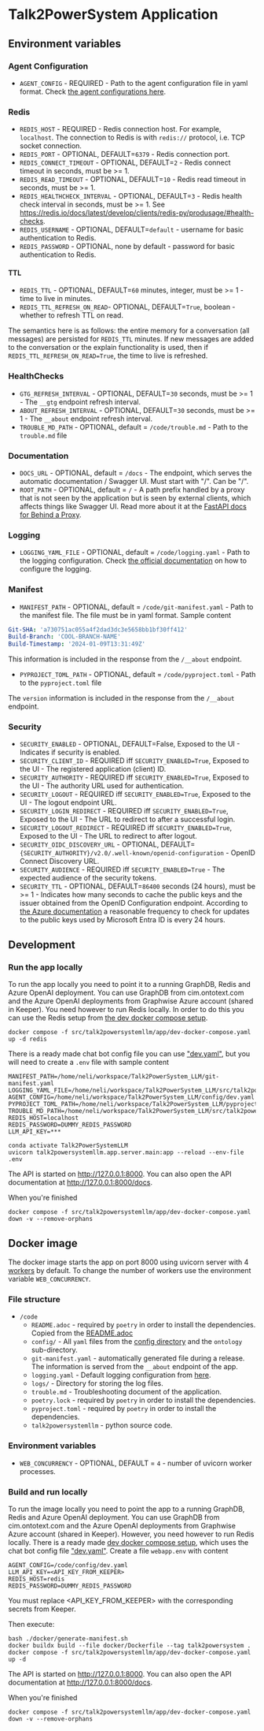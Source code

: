 # Talk2PowerSystem Application

## Environment variables

### Agent Configuration

* `AGENT_CONFIG` - REQUIRED - Path to the agent configuration file in yaml format.
  Check [the agent configurations here](./AgentConfig.md).

### Redis

* `REDIS_HOST` - REQUIRED - Redis connection host. For example, `localhost`.
The connection to Redis is with `redis://` protocol, i.e. TCP socket connection.
* `REDIS_PORT` - OPTIONAL, DEFAULT=`6379` - Redis connection port.
* `REDIS_CONNECT_TIMEOUT` - OPTIONAL, DEFAULT=`2` - Redis connect timeout in seconds, must be >= 1.
* `REDIS_READ_TIMEOUT` - OPTIONAL, DEFAULT=`10` - Redis read timeout in seconds, must be >= 1.
* `REDIS_HEALTHCHECK_INTERVAL` - OPTIONAL, DEFAULT=`3` - Redis health check interval in seconds, must be >= 1.
See https://redis.io/docs/latest/develop/clients/redis-py/produsage/#health-checks.
* `REDIS_USERNAME` - OPTIONAL, DEFAULT=`default` - username for basic authentication to Redis.
* `REDIS_PASSWORD` - OPTIONAL, none by default - password for basic authentication to Redis.

#### TTL

* `REDIS_TTL` - OPTIONAL, DEFAULT=`60` minutes, integer, must be >= 1 - time to live in minutes.
* `REDIS_TTL_REFRESH_ON_READ`- OPTIONAL, DEFAULT=`True`, boolean - whether to refresh TTL on read.

The semantics here is as follows: the entire memory for a conversation (all messages) are persisted for `REDIS_TTL` minutes.
If new messages are added to the conversation or the explain functionality is used, then if `REDIS_TTL_REFRESH_ON_READ=True`, the time to live is refreshed.

### HealthChecks

* `GTG_REFRESH_INTERVAL` - OPTIONAL, DEFAULT=`30` seconds, must be >= 1 - The `__gtg` endpoint refresh interval.
* `ABOUT_REFRESH_INTERVAL` - OPTIONAL, DEFAULT=`30` seconds, must be >= 1 - The `__about` endpoint refresh interval.
* `TROUBLE_MD_PATH` - OPTIONAL, default = `/code/trouble.md` - Path to the `trouble.md` file

### Documentation

- `DOCS_URL` - OPTIONAL, default = `/docs` - The endpoint, which serves the automatic documentation / Swagger UI. Must
  start with "/". Can be "/".
- `ROOT_PATH` - OPTIONAL, default = `/` - A path prefix handled by a proxy that is not seen by the application but is
  seen by external clients,
  which affects things like Swagger UI. Read more about it at
  the [FastAPI docs for Behind a Proxy](https://fastapi.tiangolo.com/advanced/behind-a-proxy/).

### Logging

- `LOGGING_YAML_FILE` - OPTIONAL, default = `/code/logging.yaml` - Path to the logging configuration.
  Check [the official documentation](https://docs.python.org/3/library/logging.config.html#logging-config-dictschema) on
  how to configure the logging.

### Manifest

- `MANIFEST_PATH` - OPTIONAL, default = `/code/git-manifest.yaml` - Path to the manifest file. The file must be in yaml
  format. Sample content

```yaml
Git-SHA: 'a730751ac055a4f2dad3dc3e5658bb1bf30ff412'
Build-Branch: 'COOL-BRANCH-NAME'
Build-Timestamp: '2024-01-09T13:31:49Z'
```

This information is included in the response from the `/__about` endpoint.

- `PYPROJECT_TOML_PATH` - OPTIONAL, default = `/code/pyproject.toml` - Path to the `pyproject.toml` file

The `version` information is included in the response from the `/__about` endpoint.

### Security

* `SECURITY_ENABLED` - OPTIONAL, DEFAULT=False, Exposed to the UI - Indicates if security is enabled.
* `SECURITY_CLIENT_ID` - REQUIRED iff `SECURITY_ENABLED=True`, Exposed to the UI - The registered application (client) ID.
* `SECURITY_AUTHORITY` - REQUIRED iff `SECURITY_ENABLED=True`, Exposed to the UI - The authority URL used for authentication.
* `SECURITY_LOGOUT` - REQUIRED iff `SECURITY_ENABLED=True`, Exposed to the UI - The logout endpoint URL.
* `SECURITY_LOGIN_REDIRECT` - REQUIRED iff `SECURITY_ENABLED=True`, Exposed to the UI - The URL to redirect to after a successful login.
* `SECURITY_LOGOUT_REDIRECT` - REQUIRED iff `SECURITY_ENABLED=True`, Exposed to the UI - The URL to redirect to after logout.
* `SECURITY_OIDC_DISCOVERY_URL` - OPTIONAL, DEFAULT=`{SECURITY_AUTHORITY}/v2.0/.well-known/openid-configuration` - OpenID Connect Discovery URL.
* `SECURITY_AUDIENCE` - REQUIRED iff `SECURITY_ENABLED=True` - The expected audience of the security tokens.
* `SECURITY_TTL` - OPTIONAL, DEFAULT=`86400` seconds (24 hours), must be >= 1 - Indicates how many seconds to cache the public keys and the issuer obtained from the OpenID Configuration endpoint.
According to [the Azure documentation](https://learn.microsoft.com/en-us/entra/identity-platform/access-tokens) a reasonable frequency to check for updates to the public keys used by Microsoft Entra ID is every 24 hours.

## Development

### Run the app locally

To run the app locally you need to point it to a running GraphDB, Redis and Azure OpenAI deployment.
You can use GraphDB from cim.ontotext.com and the Azure OpenAI deployments from Graphwise Azure account (shared in Keeper).
You need however to run Redis locally. In order to do this you can use the Redis setup from [the dev docker compose setup](../src/talk2powersystemllm/app/dev-docker-compose.yaml).
```commandline
docker compose -f src/talk2powersystemllm/app/dev-docker-compose.yaml up -d redis
```

There is a ready made chat bot config file you can use ["dev.yaml"](../config/dev.yaml),
but you will need to create a `.env` file with sample content

```
MANIFEST_PATH=/home/neli/workspace/Talk2PowerSystem_LLM/git-manifest.yaml
LOGGING_YAML_FILE=/home/neli/workspace/Talk2PowerSystem_LLM/src/talk2powersystemllm/app/logging.yaml
AGENT_CONFIG=/home/neli/workspace/Talk2PowerSystem_LLM/config/dev.yaml
PYPROJECT_TOML_PATH=/home/neli/workspace/Talk2PowerSystem_LLM/pyproject.toml
TROUBLE_MD_PATH=/home/neli/workspace/Talk2PowerSystem_LLM/src/talk2powersystemllm/app/trouble.md
REDIS_HOST=localhost
REDIS_PASSWORD=DUMMY_REDIS_PASSWORD
LLM_API_KEY=***
```

```commandline
conda activate Talk2PowerSystemLLM
uvicorn talk2powersystemllm.app.server.main:app --reload --env-file .env
```

The API is started on http://127.0.0.1:8000. You can also open the API documentation at http://127.0.0.1:8000/docs.

When you're finished

```commandline
docker compose -f src/talk2powersystemllm/app/dev-docker-compose.yaml down -v --remove-orphans
```

## Docker image

The docker image starts the app on port 8000 using uvicorn server with 4 [workers](https://fastapi.tiangolo.com/deployment/server-workers/) by default.
To change the number of workers use the environment variable `WEB_CONCURRENCY`.

### File structure

- `/code`
    - `README.adoc` - required by `poetry` in order to install the dependencies. Copied from
      the [README.adoc](../README.adoc)
    - `config/` - All `yaml` files from the [config directory](../config) and the `ontology` sub-directory.
    - `git-manifest.yaml` - automatically generated file during a release. The information is served from the `__about`
      endpoint of the app.
    - `logging.yaml` - Default logging configuration from [here](../docker/logging.yaml).
    - `logs/` - Directory for storing the log files.
    - `trouble.md` - Troubleshooting document of the application.
    - `poetry.lock` - required by `poetry` in order to install the dependencies.
    - `pyproject.toml` - required by `poetry` in order to install the dependencies.
    - `talk2powersystemllm` - python source code.

### Environment variables

- `WEB_CONCURRENCY` - OPTIONAL, DEFAULT = `4` - number of uvicorn worker processes.

### Build and run locally

To run the image locally you need to point the app to a running GraphDB, Redis and Azure OpenAI deployment.
You can use GraphDB from cim.ontotext.com and the Azure OpenAI deployments from Graphwise Azure account (shared in Keeper).
However, you need however to run Redis locally.
There is a ready made [dev docker compose setup](../src/talk2powersystemllm/app/dev-docker-compose.yaml),
which uses the chat bot config file ["dev.yaml"](../config/dev.yaml).
Create a file `webapp.env` with content
```
AGENT_CONFIG=/code/config/dev.yaml
LLM_API_KEY=<API_KEY_FROM_KEEPER>
REDIS_HOST=redis
REDIS_PASSWORD=DUMMY_REDIS_PASSWORD
```
You must replace <API_KEY_FROM_KEEPER> with the corresponding secrets from Keeper.

Then execute:
```commandline
bash ./docker/generate-manifest.sh
docker buildx build --file docker/Dockerfile --tag talk2powersystem .
docker compose -f src/talk2powersystemllm/app/dev-docker-compose.yaml up -d
```

The API is started on http://127.0.0.1:8000. You can also open the API documentation at http://127.0.0.1:8000/docs.

When you're finished

```commandline
docker compose -f src/talk2powersystemllm/app/dev-docker-compose.yaml down -v --remove-orphans
```

